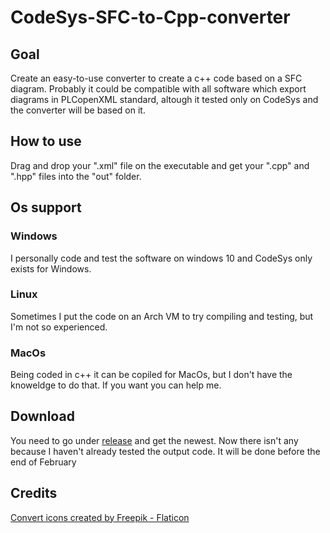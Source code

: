 # CodeSys-SFC-to-Cpp-converter

## Goal
Create an easy-to-use converter to create a c++ code based on a SFC diagram.
Probably it could be compatible with all software which export diagrams in PLCopenXML standard, altough it tested only on CodeSys and the converter will be based on it.

## How to use
Drag and drop your ".xml" file on the executable and get your ".cpp" and ".hpp" files into the "out" folder.

## Os support
### Windows
I personally code and test the software on windows 10 and CodeSys only exists for Windows.
### Linux
Sometimes I put the code on an Arch VM to try compiling and testing, but I'm not so experienced.
### MacOs
Being coded in c++ it can be copiled for MacOs, but I don't have the knoweldge to do that.
If you want you can help me.

## Download
You need to go under [release](https://github.com/Fantazzj/CodeSys-SFC-to-Cpp-converter/releases) and get the newest.
Now there isn't any because I haven't already tested the output code. It will be done before the end of February

## Credits
<a href="https://www.flaticon.com/free-icons/convert" title="convert icons">Convert icons created by Freepik - Flaticon</a>
